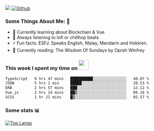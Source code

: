 ![](https://visitor-badge.laobi.icu/badge?page_id=seanho96.seanho96)
[![Github](https://img.shields.io/github/followers/seanho96?label=Follow&style=social)](https://github.com/seanho96)

### Some Things About Me: 👋
- 🌱 Currently learning about Blockchain & Vue
- :musical_note: Always listening to lofi or chillhop beats
- :zap: Fun facts: ESFJ. Speaks English, Malay, Mandarin and Hokkien.
- :book: Currently reading: The Wisdom Of Sundays by Oprah Winfrey

### This week I spent my time on <img src="https://media.giphy.com/media/SvQzkTQb3ZwKcj1QTO/giphy.gif" width="32">

<!--START_SECTION:waka-->

```txt
TypeScript   9 hrs 47 mins   ██████████░░░░░░░░░░░░░░░   40.07 %
JSON         5 hrs 1 min     █████░░░░░░░░░░░░░░░░░░░░   20.53 %
ERB          2 hrs 57 mins   ███░░░░░░░░░░░░░░░░░░░░░░   12.12 %
Vue.js       2 hrs 14 mins   ██▒░░░░░░░░░░░░░░░░░░░░░░   09.16 %
SCSS         1 hr 21 mins    █▒░░░░░░░░░░░░░░░░░░░░░░░   05.57 %
```

<!--END_SECTION:waka-->

### Some stats 📊

[![Top Langs](https://github-readme-stats.vercel.app/api/top-langs/?username=seanho96&layout=compact&theme=graywhite)](https://github.com/anuraghazra/github-readme-stats)
<br/>
<!-- ![GitHub stats](https://github-readme-stats.vercel.app/api?username=seanho96&show_icons=true&theme=graywhite)-->

